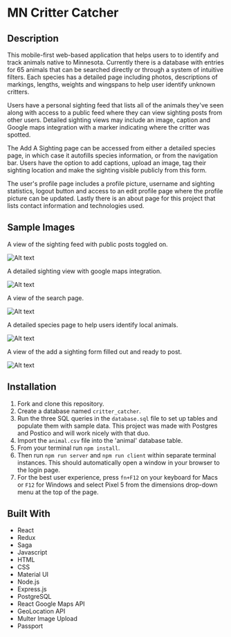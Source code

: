 # MN Critter Catcher

## Description

This mobile-first web-based application that helps users to to identify and track animals native to Minnesota. Currently there is a database with entries for 65 animals that can be searched directly or through a system of intuitive filters. Each species has a detailed page including photos, descriptions of markings, lengths, weights and wingspans to help user identify unknown critters. 

Users have a personal sighting feed that lists all of the animals they've seen along with access to a public feed where they can view sighting posts from other users. Detailed sighting views may include an image, caption and Google maps integration with a marker indicating where the critter was spotted. 

The Add A Sighting page can be accessed from either a detailed species page, in which case it autofills species information, or from the navigation bar. Users have the option to add captions, upload an image, tag their sighting location and make the sighting visible publicly from this form.

The user's profile page includes a profile picture, username and sighting statistics, logout button and access to an edit profile page where the profile picture can be updated.
Lastly there is an about page for this project that lists contact information and technologies used.

## Sample Images

A view of the sighting feed with public posts toggled on.

![Alt text](public/images/about/Public_Sighting_Feed.png)

A detailed sighting view with google maps integration.

![Alt text](public/images/about/Detailed_Sighting.png)

A view of the search page.

![Alt text](public/images/about/Animal_Search.png)

A detailed species page to help users identify local animals.

![Alt text](public/images/about/Detailed_Species.png)

A view of the add a sighting form filled out and ready to post.

![Alt text](public/images/about/Sighting_Form.png)


## Installation
1. Fork and clone this repository.
2. Create a database named `critter_catcher`.
3. Run the three SQL queries in the `database.sql` file to set up tables and populate them with sample data. This project was made with Postgres and Postico and will work nicely with that duo.
4. Import the `animal.csv` file into the 'animal' database table.
5. From your terminal run `npm install`.
6. Then run `npm run server` and `npm run client` within separate terminal instances. This should automatically open a window in your browser to the login page.
7. For the best user experience, press `fn+F12` on your keyboard for Macs or `F12` for Windows and select Pixel 5 from the dimensions drop-down menu at the top of the page.

## Built With
- React
- Redux
- Saga
- Javascript
- HTML
- CSS
- Material UI
- Node.js
- Express.js
- PostgreSQL
- React Google Maps API
- GeoLocation API
- Multer Image Upload
- Passport